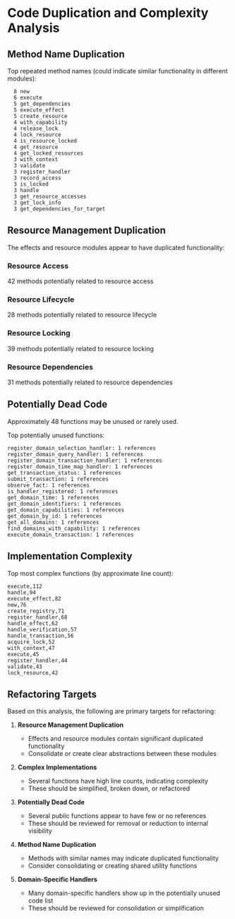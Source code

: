# Code Duplication and Complexity Analysis

## Method Name Duplication

Top repeated method names (could indicate similar functionality in different modules):

```
  8 new
  6 execute
  5 get_dependencies
  5 execute_effect
  5 create_resource
  4 with_capability
  4 release_lock
  4 lock_resource
  4 is_resource_locked
  4 get_resource
  4 get_locked_resources
  3 with_context
  3 validate
  3 register_handler
  3 record_access
  3 is_locked
  3 handle
  3 get_resource_accesses
  3 get_lock_info
  3 get_dependencies_for_target
```

## Resource Management Duplication

The effects and resource modules appear to have duplicated functionality:

### Resource Access
42 methods potentially related to resource access

### Resource Lifecycle
28 methods potentially related to resource lifecycle

### Resource Locking
39 methods potentially related to resource locking

### Resource Dependencies
31 methods potentially related to resource dependencies

## Potentially Dead Code

Approximately 48 functions may be unused or rarely used.

Top potentially unused functions:
```
register_domain_selection_handler: 1 references
register_domain_query_handler: 1 references
register_domain_transaction_handler: 1 references
register_domain_time_map_handler: 1 references
get_transaction_status: 1 references
submit_transaction: 1 references
observe_fact: 1 references
is_handler_registered: 1 references
get_domain_time: 1 references
get_domain_identifiers: 1 references
get_domain_capabilities: 1 references
get_domain_by_id: 1 references
get_all_domains: 1 references
find_domains_with_capability: 1 references
execute_domain_transaction: 1 references
```

## Implementation Complexity

Top most complex functions (by approximate line count):
```
execute,112
handle,94
execute_effect,82
new,76
create_registry,71
register_handler,68
handle_effect,62
handle_verification,57
handle_transaction,56
acquire_lock,52
with_context,47
execute,45
register_handler,44
validate,43
lock_resource,42
```

## Refactoring Targets

Based on this analysis, the following are primary targets for refactoring:

1. **Resource Management Duplication**
   - Effects and resource modules contain significant duplicated functionality
   - Consolidate or create clear abstractions between these modules

2. **Complex Implementations**
   - Several functions have high line counts, indicating complexity
   - These should be simplified, broken down, or refactored

3. **Potentially Dead Code**
   - Several public functions appear to have few or no references
   - These should be reviewed for removal or reduction to internal visibility

4. **Method Name Duplication**
   - Methods with similar names may indicate duplicated functionality
   - Consider consolidating or creating shared utility functions

5. **Domain-Specific Handlers**
   - Many domain-specific handlers show up in the potentially unused code list
   - These should be reviewed for consolidation or simplification 